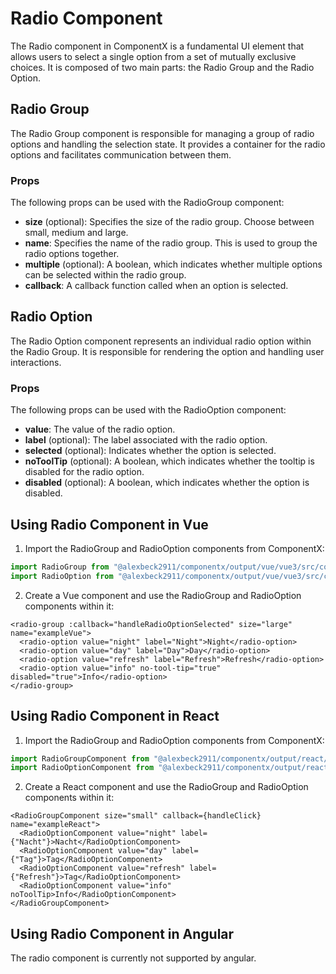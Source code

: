 # Radio Component

The Radio component in ComponentX is a fundamental UI element that allows 
users to select a single option from a set of mutually exclusive choices. 
It is composed of two main parts: the Radio Group and the Radio Option.

## Radio Group

The Radio Group component is responsible for managing a group of 
radio options and handling the selection state. It provides a container 
for the radio options and facilitates communication between them.

### Props

The following props can be used with the RadioGroup component:

- **size** (optional): Specifies the size of the radio group. Choose between small, medium and large.
- **name**: Specifies the name of the radio group. This is used to group the radio options together.
- **multiple** (optional): A boolean, which indicates whether multiple options can be selected within the radio group.
- **callback**: A callback function called when an option is selected.

## Radio Option

The Radio Option component represents an individual radio 
option within the Radio Group. It is responsible for rendering 
the option and handling user interactions.

### Props

The following props can be used with the RadioOption component:

- **value**: The value of the radio option.
- **label** (optional): The label associated with the radio option.
- **selected** (optional): Indicates whether the option is selected.
- **noToolTip** (optional): A boolean, which indicates whether the tooltip is disabled for the radio option.
- **disabled** (optional): A boolean, which indicates whether the option is disabled.

## Using Radio Component in Vue

1. Import the RadioGroup and RadioOption components from ComponentX:
```ts
import RadioGroup from "@alexbeck2911/componentx/output/vue/vue3/src/components/radio/radio-group-component.vue";
import RadioOption from "@alexbeck2911/componentx/output/vue/vue3/src/components/radio/radio-option-component.vue";
```
2. Create a Vue component and use the RadioGroup and RadioOption components within it:
```vue
<radio-group :callback="handleRadioOptionSelected" size="large" name="exampleVue">
  <radio-option value="night" label="Night">Night</radio-option>
  <radio-option value="day" label="Day">Day</radio-option>
  <radio-option value="refresh" label="Refresh">Refresh</radio-option>
  <radio-option value="info" no-tool-tip="true" disabled="true">Info</radio-option> 
</radio-group>
```

## Using Radio Component in React

1. Import the RadioGroup and RadioOption components from ComponentX:
```ts
import RadioGroupComponent from "@alexbeck2911/componentx/output/react/src/components/radio/radio-group-component.jsx";
import RadioOptionComponent from "@alexbeck2911/componentx/output/react/src/components/radio/radio-option-component.jsx";
```
2. Create a React component and use the RadioGroup and RadioOption components within it:
```ecmascript 6
<RadioGroupComponent size="small" callback={handleClick} name="exampleReact">
  <RadioOptionComponent value="night" label={"Nacht"}>Nacht</RadioOptionComponent>
  <RadioOptionComponent value="day" label={"Tag"}>Tag</RadioOptionComponent>
  <RadioOptionComponent value="refresh" label={"Refresh"}>Tag</RadioOptionComponent>
  <RadioOptionComponent value="info" noToolTip>Info</RadioOptionComponent>
</RadioGroupComponent>
```

## Using Radio Component in Angular

The radio component is currently not supported by angular.